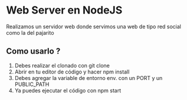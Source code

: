 # Web Server en NodeJS

Realizamos un servidor web donde servimos una web de tipo red social como la del pajarito

## Como usarlo ?
 1. Debes realizar el clonado con git clone
 2. Abrir en tu editor de código y hacer npm install
 3. Debes agregar la variable de entorno env. con un PORT y un PUBLIC_PATH
 4. Ya puedes ejecutar el código con npm start

 